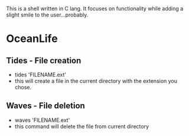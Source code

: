 This is a shell written in C lang.
It focuses on functionality while adding a slight smile to the user...probably.

# OceanLife

## Tides - File creation

- tides 'FILENAME.ext'
- this will create a file in the current directory with the extension you chose.

## Waves - File deletion

- waves 'FILENAME.ext'
- this command will delete the file from current directory

